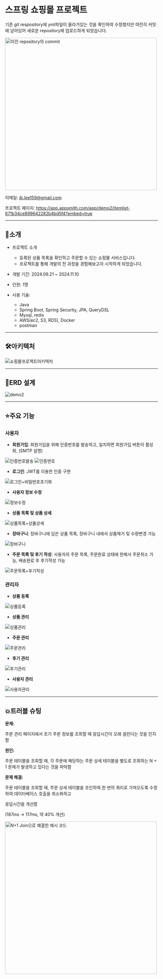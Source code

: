 # 스프링 쇼핑몰 프로젝트
기존 git respository에 yml파일이 올라가있는 것을 확인하여 수정했지만 여전히 커밋에 남아있어 새로운 repository에 업로드하게 되었습니다.

<img src="https://github.com/user-attachments/assets/91a4aeac-2d25-4b63-80db-f6df11ff6e40" alt="이전 repository의 commit" width=500/>

이메일: jb.lee159@gmail.com

프로젝트 페이지: https://app.appsmith.com/app/demo2/itemlist-671b34ce899642282b4bd5f4?embed=true

---
## 📙소개
- 프로젝트 소개
  - 등록된 상품 목록을 확인하고 주문할 수 있는 쇼핑몰 서비스입니다.
  - 프로젝트를 통해 개발의 전 과정을 경험해보고자 시작하게 되었습니다.

- 개발 기간: 2024.09.21 ~ 2024.11.10

- 인원: 1명

- 사용 기술: 
  - Java
  - Spring Boot, Spring Security, JPA, QueryDSL
  - Mysql, redis
  - AWS(ec2, S3, RDS), Docker
  - postman

---
## 🛠아키텍처
![쇼핑몰프로젝트아키텍처](https://github.com/user-attachments/assets/d9bfa0b0-072b-41ff-86ef-5faf5ad5bf8e)

---
## 🔧ERD 설계
![demo2](https://github.com/user-attachments/assets/bbbcdb9b-e9b2-4fbc-963c-c928805a9c05)

---
## ⭐주요 기능
### 사용자
- **회원가입**: 회원가입을 위해 인증번호를 발송하고, 일치하면 회원가입 버튼이 활성화, (SMTP 설명)
    
![인증번호발송](https://github.com/user-attachments/assets/d4154b89-7c9c-4868-aec0-741c41f929cd)
![인증번호](https://github.com/user-attachments/assets/86192392-86c9-4895-8750-2ba6395f5ef5)

- **로그인**: JWT를 이용한 인증 구현

![로그인+비밀번호초기화](https://github.com/user-attachments/assets/2c7a0582-3f88-4c65-85fb-d9c74691b4d2)

- **사용자 정보 수정**

![정보수정](https://github.com/user-attachments/assets/489e3527-bc27-4e19-abea-9e92e55fdd2f)

- **상품 목록 및 상품 상세**

![상품목록+상품상세](https://github.com/user-attachments/assets/b9f1eb71-e65d-4649-810a-79e37a82a7fc)

- **장바구니**: 장바구니에 담은 상품 목록, 장바구니 내에서 상품제거 및 수량변경 가능

![장바구니](https://github.com/user-attachments/assets/87cc61c6-ccff-4a15-bb3e-14c053a95836)

- **주문 목록 및 후기 작성**: 사용자의 주문 목록, 주문완료 상태에 한해서 주문취소 가능, 배송완료 후 후기작성 가능

![주문목록+후기작성](https://github.com/user-attachments/assets/1219635f-78e3-47cf-aa40-2d1f288f3332)


### 관리자
- **상품 등록**

![상품등록](https://github.com/user-attachments/assets/f3b6455e-0944-47bc-8f7e-895b9ac48a95)

- **상품 관리**
  
![상품관리](https://github.com/user-attachments/assets/cac0a56b-dd56-4467-a8b1-3e95cec36c1c)

- **주문 관리**

![주문관리](https://github.com/user-attachments/assets/45c0644e-24da-4a0f-b341-cde71572e32d)

- **후기 관리**

![후기관리](https://github.com/user-attachments/assets/990844d4-444a-45af-b1bb-6e94a948c436)

- **사용자 관리**

![사용자관리](https://github.com/user-attachments/assets/4d4ce6af-5709-4f27-88a8-f095b60f027d)

---
## 💥트러블 슈팅
**문제:**

주문 관리 페이지에서 초기 주문 정보를 조회할 때 응답시간이 오래 걸린다는 것을 인지함

**원인:**

주문 테이블을 조회할 때, 각 주문에 해당하는 주문 상세 테이블을 별도로 조회하는 N + 1 문제가 발생하고 있다는 것을 파악함

**문제 해결:**

주문 테이블을 조회할 때, 주문 상세 테이블을 조인하여 한 번의 쿼리로 가져오도록 수정하여 데이터베이스 호출을 최소화하고

응답시간을 개선함

(187ms -> 117ms, 약 40% 개선)

<img src="https://github.com/user-attachments/assets/fa0af6d9-9ac4-4827-a59a-a68e256ddf85" alt="N+1 Join으로 해결한 예시 코드" width="500"/>

